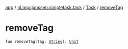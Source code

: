 [app](../../index.md) / [nl.mpcjanssen.simpletask.task](../index.md) / [Task](index.md) / [removeTag](.)

# removeTag

`fun removeTag(tag: `[`String`](https://kotlinlang.org/api/latest/jvm/stdlib/kotlin/-string/index.html)`): `[`Unit`](https://kotlinlang.org/api/latest/jvm/stdlib/kotlin/-unit/index.html)